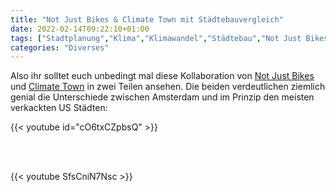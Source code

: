 ```yaml
---
title: "Not Just Bikes & Climate Town mit Städtebauvergleich"
date: 2022-02-14T09:22:10+01:00
tags: ["Stadtplanung","Klima","Klimawandel","Städtebau","Not Just Bikes","Climate Town"]
categories: "Diverses"
---
```

Also ihr solltet euch unbedingt mal diese Kollaboration von [Not Just Bikes](https://www.youtube.com/channel/UC0intLFzLaudFG-xAvUEO-A) und [Climate Town](https://www.youtube.com/channel/UCuVLG9pThvBABcYCm7pkNkA) in zwei Teilen ansehen. Die beiden verdeutlichen ziemlich genial die Unterschiede zwischen Amsterdam und im Prinzip den meisten verkackten US Städten:

{{< youtube id="cO6txCZpbsQ" >}}

<br><br>

{{< youtube SfsCniN7Nsc >}}

